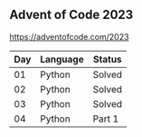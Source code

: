## Advent of Code 2023

https://adventofcode.com/2023

| Day | Language                             | Status |
|-----|--------------------------------------|--------|
|  01 | Python                               | Solved |
|  02 | Python                               | Solved |
|  03 | Python                               | Solved |
|  04 | Python                               | Part 1 |
